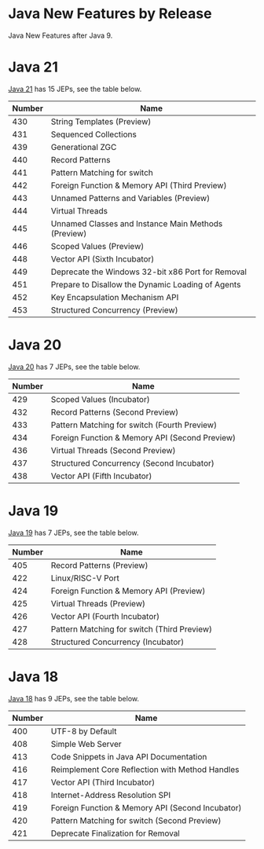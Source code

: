 # Java New Features by Release

Java New Features after Java 9.

# Java 21

[Java 21](https://openjdk.java.net/projects/jdk/21/) has 15 JEPs, see the table below.

| Number | Name                                                |
| ------ | --------------------------------------------------- |
| 430    | String Templates (Preview)                          |
| 431    | Sequenced Collections                               |
| 439    | Generational ZGC                                    |
| 440    | Record Patterns                                     |
| 441    | Pattern Matching for switch                         |
| 442    | Foreign Function & Memory API (Third Preview)       |
| 443    | Unnamed Patterns and Variables (Preview)            |
| 444    | Virtual Threads                                     |
| 445    | Unnamed Classes and Instance Main Methods (Preview) |
| 446    | Scoped Values (Preview)                             |
| 448    | Vector API (Sixth Incubator)                        |
| 449    | Deprecate the Windows 32-bit x86 Port for Removal   |
| 451    | Prepare to Disallow the Dynamic Loading of Agents   |
| 452    | Key Encapsulation Mechanism API                     |
| 453    | Structured Concurrency (Preview)                    |

# Java 20

[Java 20](https://openjdk.java.net/projects/jdk/20/) has 7 JEPs, see the table below.

| Number | Name                                           |
| ------ | ---------------------------------------------- |
| 429    | Scoped Values (Incubator)                      |
| 432    | Record Patterns (Second Preview)               |
| 433    | Pattern Matching for switch (Fourth Preview)   |
| 434    | Foreign Function & Memory API (Second Preview) |
| 436    | Virtual Threads (Second Preview)               |
| 437    | Structured Concurrency (Second Incubator)      |
| 438    | Vector API (Fifth Incubator)                   |

# Java 19

[Java 19](https://openjdk.java.net/projects/jdk/19/) has 7 JEPs, see the table below.

| Number | Name                                        |
| ------ | ------------------------------------------- |
| 405    | Record Patterns (Preview)                   |
| 422    | Linux/RISC-V Port                           |
| 424    | Foreign Function & Memory API (Preview)     |
| 425    | Virtual Threads (Preview)                   |
| 426    | Vector API (Fourth Incubator)               |
| 427    | Pattern Matching for switch (Third Preview) |
| 428    | Structured Concurrency (Incubator)          |


# Java 18

[Java 18](https://openjdk.java.net/projects/jdk/18/) has 9 JEPs, see the table below.

| Number | Name                                             |
| ------ | ------------------------------------------------ |
| 400    | UTF-8 by Default                                 |
| 408    | Simple Web Server                                |
| 413    | Code Snippets in Java API Documentation          |
| 416    | Reimplement Core Reflection with Method Handles  |
| 417    | Vector API (Third Incubator)                     |
| 418    | Internet-Address Resolution SPI                  |
| 419    | Foreign Function & Memory API (Second Incubator) |
| 420    | Pattern Matching for switch (Second Preview)     |
| 421    | Deprecate Finalization for Removal               |




